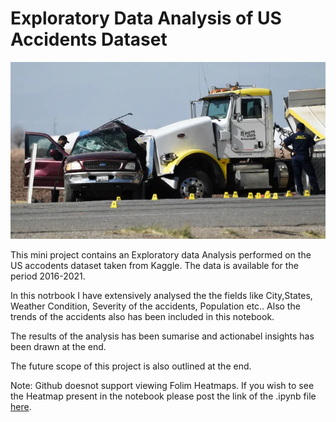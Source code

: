# Exploratory Data Analysis of US Accidents Dataset

![alt text](106848158-1614727105604-crash.webp)

This mini project contains an Exploratory data Analysis performed on the US accodents dataset taken from Kaggle. The data is available for the period 2016-2021.

In this notrbook I have extensively analysed the the fields like City,States, Weather Condition, Severity of the accidents, Population etc.. Also the trends of the accidents also has been included in this notebook.

The results of the analysis  has been sumarise and actionabel insights has been drawn at the end.

The future scope of this project is also outlined at the end.

Note: Github doesnot support viewing Folim Heatmaps. If you wish to see the Heatmap present in the notebook please post the link of the .ipynb file [here](http://nbviewer.org/).
